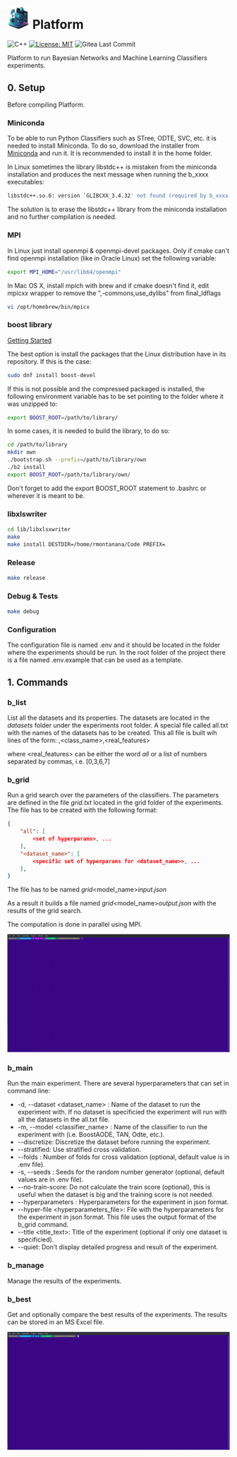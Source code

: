 # <img src="logo.png" alt="logo" width="50"/> Platform

![C++](https://img.shields.io/badge/c++-%2300599C.svg?style=flat&logo=c%2B%2B&logoColor=white)
[![License: MIT](https://img.shields.io/badge/License-MIT-blue.svg)](<https://opensource.org/licenses/MIT>)
![Gitea Last Commit](https://img.shields.io/gitea/last-commit/rmontanana/platform?gitea_url=https://gitea.rmontanana.es:3000&logo=gitea)

Platform to run Bayesian Networks and Machine Learning Classifiers experiments.

## 0. Setup

Before compiling Platform.

### Miniconda

To be able to run Python Classifiers such as STree, ODTE, SVC, etc. it is needed to install Miniconda. To do so, download the installer from [Miniconda](https://docs.conda.io/en/latest/miniconda.html) and run it. It is recommended to install it in the home folder.

In Linux sometimes the library libstdc++ is mistaken from the miniconda installation and produces the next message when running the b_xxxx executables:

```bash
libstdc++.so.6: version `GLIBCXX_3.4.32' not found (required by b_xxxx)
```

The solution is to erase the libstdc++ library from the miniconda installation and no further compilation is needed.

### MPI

In Linux just install openmpi & openmpi-devel packages. Only if cmake can't find openmpi installation (like in Oracle Linux) set the following variable:

```bash
export MPI_HOME="/usr/lib64/openmpi"
```

In Mac OS X, install mpich with brew and if cmake doesn't find it, edit mpicxx wrapper to remove the ",-commons,use_dylibs" from final_ldflags

```bash
vi /opt/homebrew/bin/mpicx
```

### boost library

[Getting Started](<https://www.boost.org/doc/libs/1_83_0/more/getting_started/index.html>)

The best option is install the packages that the Linux distribution have in its repository. If this is the case:

```bash
sudo dnf install boost-devel
```

If this is not possible and the compressed packaged is installed, the following environment variable has to be set pointing to the folder where it was unzipped to:

```bash
export BOOST_ROOT=/path/to/library/
```

In some cases, it is needed to build the library, to do so:

```bash
cd /path/to/library
mkdir own
./bootstrap.sh --prefix=/path/to/library/own
./b2 install
export BOOST_ROOT=/path/to/library/own/
```

Don't forget to add the export BOOST_ROOT statement to .bashrc or wherever it is meant to be.

### libxlswriter

```bash
cd lib/libxlsxwriter
make
make install DESTDIR=/home/rmontanana/Code PREFIX=
```

### Release

```bash
make release
```

### Debug & Tests

```bash
make debug
```

### Configuration

The configuration file is named .env and it should be located in the folder where the experiments should be run. In the root folder of the project there is a file named .env.example that can be used as a template.

## 1. Commands

### b_list

List all the datasets and its properties. The datasets are located in the _datasets_ folder under the experiments root folder. A special file called all.txt with the names of the datasets has to be created. This all file is built wih lines of the form:
<name>,<class_name>,<real_features>

where <real_features> can be either the word _all_ or a list of numbers separated by commas, i.e. [0,3,6,7]

### b_grid

Run a grid search over the parameters of the classifiers. The parameters are defined in the file _grid.txt_ located in the grid folder of the experiments. The file has to be created with the following format:

```json
{
    "all": [
        <set of hyperparams>, ...
    ],
    "<dataset_name>": [
        <specific set of hyperparams for <dataset_name>>, ...
    ],
}
```

The file has to be named _grid_<model_name>_input.json_

As a result it builds a file named _grid_<model_name>_output.json_ with the results of the grid search.

The computation is done in parallel using MPI.

![b_grid](img/bgrid.gif)

### b_main

Run the main experiment. There are several hyperparameters that can set in command line:

- -d, -\-dataset <dataset_name> : Name of the dataset to run the experiment with. If no dataset is specificied the experiment will run with all the datasets in the all.txt file.
- -m, -\-model <classifier_name> : Name of the classifier to run the experiment with (i.e. BoostAODE, TAN, Odte, etc.).
- -\-discretize: Discretize the dataset before running the experiment.
- -\-stratified: Use stratified cross validation.
- -\-folds <folds>: Number of folds for cross validation (optional, default value is in .env file).
- -s, -\-seeds <seed>: Seeds for the random number generator (optional, default values are in .env file).
- -\-no-train-score: Do not calculate the train score (optional), this is useful when the dataset is big and the training score is not needed.
- -\-hyperparameters <hyperparameters>: Hyperparameters for the experiment in json format.
- -\-hyper-file <hyperparameters_file>: File with the hyperparameters for the experiment in json format. This file uses the output format of the b_grid command.
- -\-title <title_text>: Title of the experiment (optional if only one dataset is specificied).
- -\-quiet: Don't display detailed progress and result of the experiment.

### b_manage

Manage the results of the experiments.

### b_best

Get and optionally compare the best results of the experiments. The results can be stored in an MS Excel file.

![b_best](img/bbest.gif)
